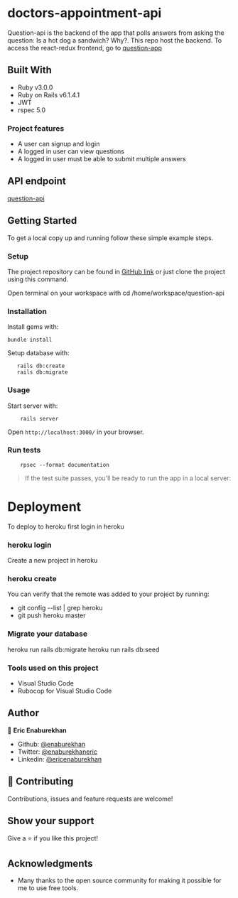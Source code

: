 # doctors-appointment-api
Question-api is the backend of the app that polls answers from asking the question: Is a hot dog a sandwich? Why?. This repo host the backend. To access the react-redux frontend, go to [question-app]()

## Built With

- Ruby v3.0.0
- Ruby on Rails v6.1.4.1
- JWT
- rspec 5.0


### Project features

- A user can signup and login
- A logged in user can view questions
- A logged in user must be able to submit multiple answers


## API endpoint 

[question-api]()

## Getting Started

To get a local copy up and running follow these simple example steps.

### Setup   

The project repository can be found in [GitHub link](https://github.com/enaburekhan/question-api.git) or just clone the project using this command.


Open terminal on your workspace with
cd /home/workspace/question-api

### Installation

Install gems with:

```
bundle install
```

Setup database with:

```
   rails db:create
   rails db:migrate
```

### Usage   

Start server with:

```
    rails server
```

Open `http://localhost:3000/` in your browser.

### Run tests

```
    rpsec --format documentation
```

> If the test suite passes, you'll be ready to run the app in a local server:

# Deployment
To deploy to heroku first login in heroku

### heroku login
Create a new project in heroku

### heroku create
You can verify that the remote was added to your project by running:

 - git config --list | grep heroku 
 - git push heroku master 

### Migrate your database

heroku run rails db:migrate
heroku run rails db:seed

### Tools used on this project
- Visual Studio Code
- Rubocop for Visual Studio Code

## Author

👤 **Eric Enaburekhan**

- Github: [@enaburekhan](https://github.com/enaburekhan)
- Twitter: [@enaburekhaneric](https://twitter.com/enaburekhaneric)
- Linkedin: [@ericenaburekhan](https://www.linkedin.com/in/eric-enaburekhan-801a28100/)


## 🤝 Contributing

Contributions, issues and feature requests are welcome!

## Show your support

Give a ⭐️ if you like this project!

## Acknowledgments

- Many thanks to the open source community for making it possible for me to use free tools.




